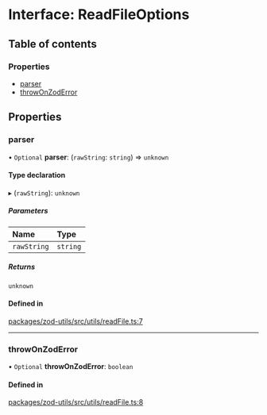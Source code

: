 # Interface: ReadFileOptions

## Table of contents

### Properties

- [parser](ReadFileOptions.md#parser)
- [throwOnZodError](ReadFileOptions.md#throwonzoderror)

## Properties

### parser

• `Optional` **parser**: (`rawString`: `string`) => `unknown`

#### Type declaration

▸ (`rawString`): `unknown`

##### Parameters

| Name        | Type     |
| :---------- | :------- |
| `rawString` | `string` |

##### Returns

`unknown`

#### Defined in

[packages/zod-utils/src/utils/readFile.ts:7](https://github.com/jakubmazanec/js-tools/blob/b67807d/packages/zod-utils/src/utils/readFile.ts#L7)

---

### throwOnZodError

• `Optional` **throwOnZodError**: `boolean`

#### Defined in

[packages/zod-utils/src/utils/readFile.ts:8](https://github.com/jakubmazanec/js-tools/blob/b67807d/packages/zod-utils/src/utils/readFile.ts#L8)
